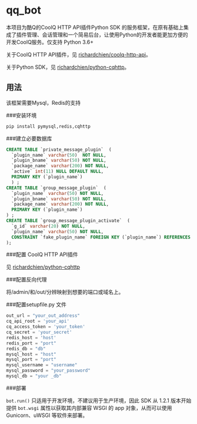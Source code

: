 # qq_bot

本项目为酷Q的CoolQ HTTP API插件Python SDK 的服务框架，在原有基础上集成了插件管理、会话管理和一个简易后台，让使用Python的开发者能更加方便的开发CoolQ服务。仅支持 Python 3.6+

关于CoolQ HTTP API插件，见 [richardchien/coolq-http-api](https://github.com/richardchien/coolq-http-api)。

关于Python SDK，见 [richardchien/python-cqhttp](https://github.com/richardchien/python-cqhttp)。

## 用法
该框架需要Mysql，Redis的支持

###安装环境

```sh
pip install pymysql,redis,cqhttp
```

###建立必要数据库

```sql
CREATE TABLE `private_message_plugin`  (
  `plugin_name` varchar(50)  NOT NULL,
  `plugin_bname` varchar(50) NOT NULL,
  `package_name` varchar(200) NOT NULL,
  `active` int(11) NULL DEFAULT NULL,
  PRIMARY KEY (`plugin_name`)
  ) ;
CREATE TABLE `group_message_plugin`  (
  `plugin_name` varchar(50) NOT NULL,
  `plugin_bname` varchar(50) NOT NULL,
  `package_name` varchar(200) NOT NULL,
  PRIMARY KEY (`plugin_name`)
) ;
CREATE TABLE `group_message_plugin_activate`  (
  `g_id` varchar(20) NOT NULL,
  `plugin_name` varchar(50) NOT NULL,
  CONSTRAINT `fake_plugin_name` FOREIGN KEY (`plugin_name`) REFERENCES `group_message_plugin` (`plugin_name`) ON DELETE CASCADE ON UPDATE CASCADE
);

```

###配置 CoolQ HTTP API插件

见 [richardchien/python-cqhttp](https://github.com/richardchien/python-cqhttp)

###配置反向代理

将/admin/和/out/分辨映射到想要的端口或域名上。

###配置setupfile.py 文件

```py
out_url = "your_out_address"
cq_api_root = 'your_api'
cq_access_token = 'your_token'
cq_secret = 'your_secret'
redis_host = 'host'
redis_port = "port"
redis_db = "db"
mysql_host = "host"
mysql_port = "port"
mysql_username = "username"
mysql_password = "your_password"
mysql_db = "your _db"
```

###部署

`bot.run()` 只适用于开发环境，不建议用于生产环境，因此 SDK 从 1.2.1 版本开始提供 `bot.wsgi` 属性以获取其内部兼容 WSGI 的 app 对象，从而可以使用 Gunicorn、uWSGI 等软件来部署。

